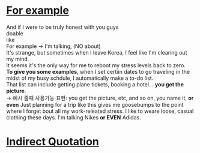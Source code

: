 # [For example](https://www.youtube.com/watch?v=9GoPlewYXK4)
And if I were to be truly honest with you guys  
doable  
like  
For example -> I'm talking, (NO about)  
It's strange, but sometimes when I leave Korea, I feel like I'm clearing out my mind.  
It seems it's the only way for me to reboot my stress levels back to zero.  
**To give you some examples**, when I set certiin dates to go traveling in the midst of my busy schdule, I automatically make a to-do list.  
That list can include getting plane tickets, booking a hotel... __you get the picture__.  
-> 예시 줄때 사용가능 표현: you get the picture, etc, and so on, you name it, __or even__
Just planning for a trip like this gives me goosebumps to the point where I forget bout all my work-releated stress.
I like to weare loose, casual clothing these days.
I'm talking Nikes __or EVEN__ Adidas.

# [Indirect Quotation](https://www.youtube.com/watch?v=c0hzunX7lvI)
